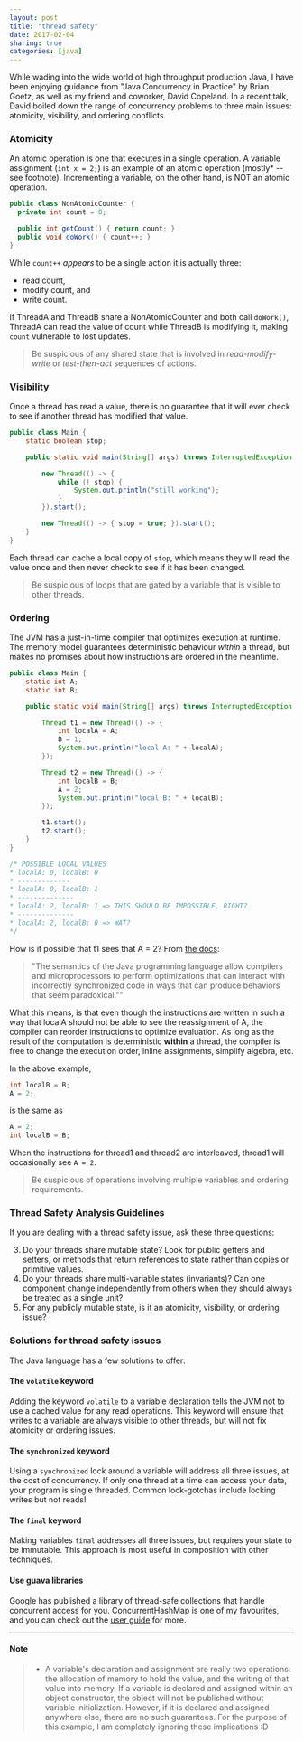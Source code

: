 ```yaml
---
layout: post
title: "thread safety"
date: 2017-02-04
sharing: true
categories: [java]
---
```


While wading into the wide world of high throughput production Java, I have been enjoying guidance from "Java Concurrency in Practice" by Brian Goetz, as well as my friend and coworker, David Copeland. In a recent talk, David boiled down the range of concurrency problems to three main issues: atomicity, visibility, and ordering conflicts.<!--more-->

### Atomicity
An atomic operation is one that executes in a single operation. A variable assignment (`int x = 2;`) is an example of an atomic operation (mostly* -- see footnote). Incrementing a variable, on the other hand, is NOT an atomic operation.

```java
public class NonAtomicCounter {
  private int count = 0;

  public int getCount() { return count; }
  public void doWork() { count++; }
}
```

While `count++` _appears_ to be a single action it is actually three:

* read count,
* modify count, and
* write count.

If ThreadA and ThreadB share a NonAtomicCounter and both call `doWork()`, ThreadA can read the value of count while ThreadB is modifying it, making `count` vulnerable to lost updates.

> Be suspicious of any shared state that is involved in _read-modify-write_ or _test-then-act_ sequences of actions.

### Visibility
Once a thread has read a value, there is no guarantee that it will ever check to see if another thread has modified that value.

```java
public class Main {
    static boolean stop;

    public static void main(String[] args) throws InterruptedException {

        new Thread(() -> {
            while (! stop) {
                System.out.println("still working");
            }
        }).start();

        new Thread(() -> { stop = true; }).start();
    }
}
```

Each thread can cache a local copy of `stop`, which means they will read the value once and then never check to see if it has been changed.

> Be suspicious of loops that are gated by a variable that is visible to other threads.

### Ordering
The JVM has a just-in-time compiler that optimizes execution at runtime. The memory model guarantees deterministic behaviour _within_ a thread, but makes no promises about how instructions are ordered in the meantime.

```java
public class Main {
    static int A;
    static int B;

    public static void main(String[] args) throws InterruptedException {

        Thread t1 = new Thread(() -> {
            int localA = A;
            B = 1;
            System.out.println("local A: " + localA);
        });

        Thread t2 = new Thread(() -> {
            int localB = B;
            A = 2;
            System.out.println("local B: " + localB);
        });

        t1.start();
        t2.start();
    }
}

/* POSSIBLE LOCAL VALUES
* localA: 0, localB: 0
* -------------
* localA: 0, localB: 1
* --------------
* localA: 2, localB: 1 => THIS SHOULD BE IMPOSSIBLE, RIGHT?
* --------------
* localA: 2, localB: 0 => WAT?
*/
```

How is it possible that t1 sees that A = 2? From [the docs](https://docs.oracle.com/javase/specs/jls/se7/html/jls-17.html#jls-17.4):

> "The semantics of the Java programming language allow compilers and microprocessors to perform optimizations that can interact with incorrectly synchronized code in ways that can produce behaviors that seem paradoxical.""

What this means, is that even though the instructions are written in such a way that localA should not be able to see the reassignment of A, the compiler can reorder instructions to optimize evaluation. As long as the result of the computation is deterministic **within** a thread, the compiler is free to change the execution order, inline assignments, simplify algebra, etc.

In the above example,

```java
int localB = B;
A = 2;
```

is the same as
```java
A = 2;
int localB = B;
```

When the instructions for thread1 and thread2 are interleaved, thread1 will occasionally see `A = 2`.

> Be suspicious of operations involving multiple variables and ordering requirements.

### Thread Safety Analysis Guidelines

If you are dealing with a thread safety issue, ask these three questions:

3. Do your threads share mutable state? Look for public getters and setters, or methods that return references to state rather than copies or primitive values.
2. Do your threads share multi-variable states (invariants)? Can one component  change independently from others when they should always be treated as a single unit?
1. For any publicly mutable state, is it an atomicity, visibility, or ordering issue?

### Solutions for thread safety issues
The Java language has a few solutions to offer:

#### The `volatile` keyword
Adding the keyword `volatile` to a variable declaration tells the JVM not to use a cached value for any read operations. This keyword will ensure that writes to a variable are always visible to other threads, but will not fix atomicity or ordering issues.

#### The `synchronized` keyword
Using a `synchronized` lock around a variable will address all three issues, at the cost of concurrency. If only one thread at a time can access your data, your program is single threaded. Common lock-gotchas include locking writes but not reads!

#### The `final` keyword
Making variables `final` addresses all three issues, but requires your state to be immutable. This approach is most useful in composition with other techniques.

#### Use guava libraries
Google has published a library of thread-safe collections that handle concurrent access for you. ConcurrentHashMap is one of my favourites, and you can check out the [user guide](https://github.com/google/guava/wiki) for more.

<hr />

#### Note
> * A variable's declaration and assignment are really two operations: the allocation of memory to hold the value, and the writing of that value into memory. If a variable is declared and assigned within an object constructor, the object will not be published without variable initialization. However, if it is declared and assigned anywhere else, there are no such guarantees. For the purpose of this example, I am completely ignoring these implications :D
